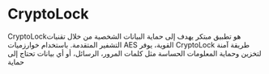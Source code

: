 # CryptoLock
CryptoLockهو تطبيق مبتكر يهدف إلى حماية البيانات الشخصية من خلال تقنيات التشفير المتقدمة. باستخدام خوارزميات AES القوية، يوفر CryptoLock طريقة آمنة لتخزين وحماية المعلومات الحساسة مثل كلمات المرور، الرسائل، أو أي بيانات تحتاج إلى حماية
